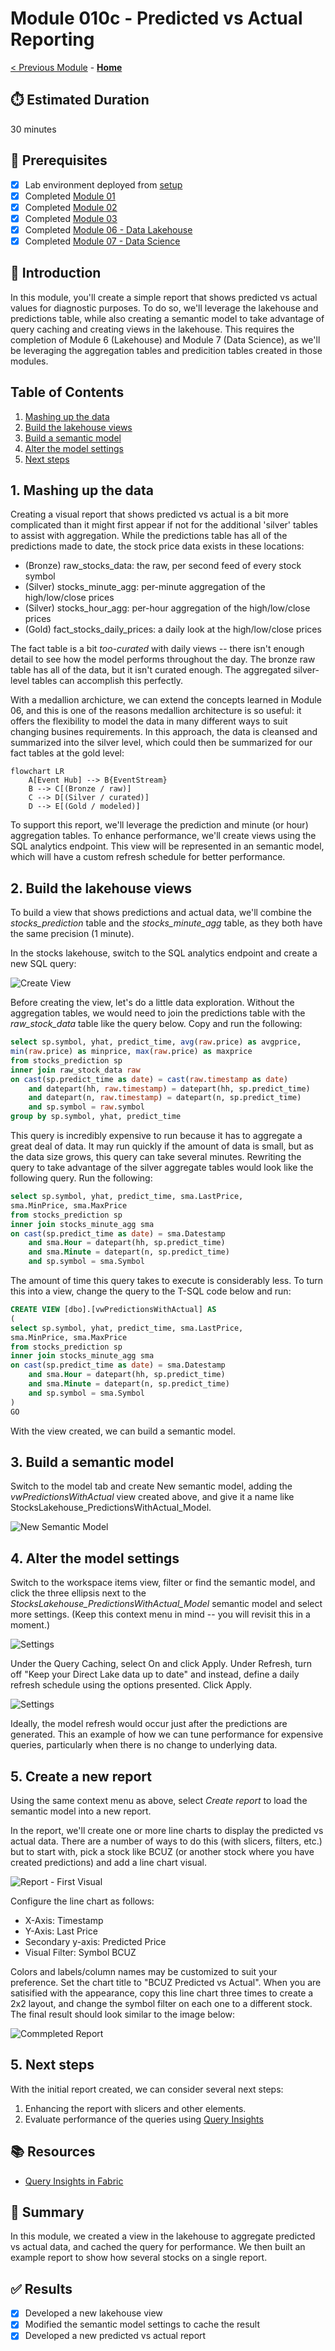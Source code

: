 # Module 010c - Predicted vs Actual Reporting

[< Previous Module](../modules/module10b.md) - **[Home](../README.md)** 

## :stopwatch: Estimated Duration

30 minutes

## :thinking: Prerequisites

- [x] Lab environment deployed from [setup](../modules/module00.md)
- [x] Completed [Module 01](../modules/module01.md)
- [x] Completed [Module 02](../modules/module02.md)
- [x] Completed [Module 03](../modules/module03.md)
- [x] Completed [Module 06 - Data Lakehouse](../modules/module06.md)
- [x] Completed [Module 07 - Data Science](../modules/module07a.md)

## :loudspeaker: Introduction

In this module, you'll create a simple report that shows predicted vs actual values for diagnostic purposes. To do so, we'll leverage the lakehouse and predictions table, while also creating a semantic model to take advantage of query caching and creating views in the lakehouse. This requires the completion of Module 6 (Lakehouse) and Module 7 (Data Science), as we'll be leveraging the aggregation tables and predicition tables created in those modules.

## Table of Contents

1. [Mashing up the data](#1-mashing-up-the-data)
2. [Build the lakehouse views](#2-build-the-lakehouse-views)
3. [Build a semantic model](#3-build-a-semantic-model)
4. [Alter the model settings](#4-alter-the-model-settings)
5. [Next steps](#5-next-steps)

## 1. Mashing up the data

Creating a visual report that shows predicted vs actual is a bit more complicated than it might first appear if not for the additional 'silver' tables to assist with aggregation. While the predictions table has all of the predictions made to date, the stock price data exists in these locations:

* (Bronze) raw_stocks_data: the raw, per second feed of every stock symbol
* (Silver) stocks_minute_agg: per-minute aggregation of the high/low/close prices
* (Silver) stocks_hour_agg: per-hour aggregation of the high/low/close prices
* (Gold) fact_stocks_daily_prices: a daily look at the high/low/close prices

The fact table is a bit *too-curated* with daily views -- there isn't enough detail to see how the model performs throughout the day. The bronze raw table has all of the data, but it isn't curated enough. The aggregated silver-level tables can accomplish this perfectly.

With a medallion archicture, we can extend the concepts learned in Module 06, and this is one of the reasons medallion architecture is so useful: it offers the flexibility to model the data in many different ways to suit changing busines requirements. In this approach, the data is cleansed and summarized into the silver level, which could then be summarized for our fact tables at the gold level:

```mermaid
flowchart LR
    A[Event Hub] --> B{EventStream}
    B --> C[(Bronze / raw)]
    C --> D[(Silver / curated)]
    D --> E[(Gold / modeled)]
```

To support this report, we'll leverage the prediction and minute (or hour) aggregation tables. To enhance performance, we'll create views using the SQL analytics endpoint. This view will be represented in an semantic model, which will have a custom refresh schedule for better performance. 

## 2. Build the lakehouse views

To build a view that shows predictions and actual data, we'll combine the *stocks_prediction* table and the *stocks_minute_agg* table, as they both have the same precision (1 minute). 

In the stocks lakehouse, switch to the SQL analytics endpoint and create a new SQL query:

![Create View](../images/module10/module10c/createview.png)

Before creating the view, let's do a little data exploration. Without the aggregation tables, we would need to join the predictions table with the *raw_stock_data* table like the query below. Copy and run the following:

```sql
select sp.symbol, yhat, predict_time, avg(raw.price) as avgprice, 
min(raw.price) as minprice, max(raw.price) as maxprice
from stocks_prediction sp
inner join raw_stock_data raw
on cast(sp.predict_time as date) = cast(raw.timestamp as date)
    and datepart(hh, raw.timestamp) = datepart(hh, sp.predict_time)
    and datepart(n, raw.timestamp) = datepart(n, sp.predict_time)
    and sp.symbol = raw.symbol
group by sp.symbol, yhat, predict_time
```

This query is incredibly expensive to run because it has to aggregate a great deal of data. It may run quickly if the amount of data is small, but as the data size grows, this query can take several minutes. Rewriting the query to take advantage of the silver aggregate tables would look like the following query. Run the following:

```sql
select sp.symbol, yhat, predict_time, sma.LastPrice, 
sma.MinPrice, sma.MaxPrice
from stocks_prediction sp
inner join stocks_minute_agg sma
on cast(sp.predict_time as date) = sma.Datestamp 
    and sma.Hour = datepart(hh, sp.predict_time)
    and sma.Minute = datepart(n, sp.predict_time)
    and sp.symbol = sma.Symbol
```

The amount of time this query takes to execute is considerably less. To turn this into a view, change the query to the T-SQL code below and run:

```sql
CREATE VIEW [dbo].[vwPredictionsWithActual] AS
(
select sp.symbol, yhat, predict_time, sma.LastPrice, 
sma.MinPrice, sma.MaxPrice
from stocks_prediction sp
inner join stocks_minute_agg sma
on cast(sp.predict_time as date) = sma.Datestamp 
    and sma.Hour = datepart(hh, sp.predict_time)
    and sma.Minute = datepart(n, sp.predict_time)
    and sp.symbol = sma.Symbol
)
GO
```
With the view created, we can build a semantic model. 

## 3. Build a semantic model

Switch to the model tab and create New semantic model, adding the *vwPredictionsWithActual* view created above, and give it a name like StocksLakehouse_PredictionsWithActual_Model.

![New Semantic Model](../images/module10/module10c/newsemanticmodel.png)

## 4. Alter the model settings

Switch to the workspace items view, filter or find the semantic model, and click the three ellipsis next to the *StocksLakehouse_PredictionsWithActual_Model* semantic model and select more settings. (Keep this context menu in mind -- you will revisit this in a moment.)

![Settings](../images/module10/module10c/settings.png)

Under the Query Caching, select On and click Apply. Under Refresh, turn off "Keep your Direct Lake data up to date" and instead, define a daily refresh schedule using the options presented. Click Apply.

![Settings](../images/module10/module10c/querycaching.png)

Ideally, the model refresh would occur just after the predictions are generated. This an example of how we can tune performance for expensive queries, particularly when there is no change to underlying data.

## 5. Create a new report 

Using the same context menu as above, select *Create report* to load the semantic model into a new report.

In the report, we'll create one or more line charts to display the predicted vs actual data. There are a number of ways to do this (with slicers, filters, etc.) but to start with, pick a stock like BCUZ (or another stock where you have created predictions) and add a line chart visual.

![Report - First Visual](../images/module10/module10c/report1.png)

Configure the line chart as follows:
* X-Axis: Timestamp
* Y-Axis: Last Price
* Secondary y-axis: Predicted Price
* Visual Filter: Symbol BCUZ

Colors and labels/column names may be customized to suit your preference. Set the chart title to "BCUZ Predicted vs Actual". When you are satisified with the appearance, copy this line chart three times to create a 2x2 layout, and change the symbol filter on each one to a different stock. The final result should look similar to the image below:

![Commpleted Report](../images/module10/module10c/report2.png)

## 5. Next steps

With the initial report created, we can consider several next steps:

1. Enhancing the report with slicers and other elements.
2. Evaluate performance of the queries using [Query Insights](https://learn.microsoft.com/en-us/fabric/data-warehouse/query-insights)

## :books: Resources

* [Query Insights in Fabric](https://learn.microsoft.com/en-us/fabric/data-warehouse/query-insights)

## :tada: Summary

In this module, we created a view in the lakehouse to aggregate predicted vs actual data, and cached the query for performance. We then built an example report to show how several stocks on a single report.

## :white_check_mark: Results

- [x] Developed a new lakehouse view
- [x] Modified the semantic model settings to cache the result
- [x] Developed a new predicted vs actual report
